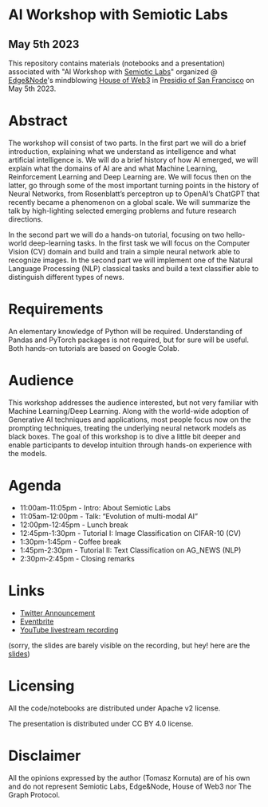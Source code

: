 # AI Workshop with Semiotic Labs
## May 5th 2023

This repository contains materials (notebooks and a presentation) associated with
"AI Workshop with [Semiotic Labs](https://semiotic.ai/)" organized @ [Edge&Node](https://edgeandnode.com/)'s mindblowing [House of Web3](https://edgeandnode.com/thehouseofweb3/) in [Presidio of San Francisco](https://www.presidio.gov/) on May 5th 2023.

# Abstract
The workshop will consist of two parts. In the first part we will do a brief introduction, explaining what we understand as intelligence and what artificial intelligence is. We will do a brief history of how AI emerged, we will explain what the domains of AI are and what Machine Learning, Reinforcement Learning and Deep Learning are. We will focus then on the latter, go through some of the most important turning points in the history of Neural Networks, from Rosenblatt’s perceptron up to OpenAI’s ChatGPT that recently became a phenomenon on a global scale. We will summarize the talk by high-lighting selected emerging problems and future research directions.

In the second part we will do a hands-on tutorial, focusing on two hello-world deep-learning tasks. In the first task we will focus on the Computer Vision (CV) domain and build and train a simple neural network able to recognize images. In the second part we will implement one of the Natural Language Processing (NLP) classical tasks and build a text classifier able to distinguish different types of news. 

# Requirements
An elementary knowledge of Python will be required. Understanding of Pandas and PyTorch packages is not required, but for sure will be useful. Both hands-on tutorials are based on Google Colab.

# Audience
This workshop addresses the audience interested, but not very familiar with Machine Learning/Deep Learning. Along with the world-wide adoption of Generative AI techniques and applications, most people focus now on the prompting techniques, treating the underlying neural network models as black boxes. The goal of this workshop is to dive a little bit deeper and enable participants to develop intuition through hands-on experience with the models.

# Agenda
* 11:00am-11:05pm - Intro: About Semiotic Labs
* 11:05am-12:00pm - Talk: “Evolution of multi-modal AI”
* 12:00pm-12:45pm - Lunch break
* 12:45pm-1:30pm - Tutorial I: Image Classification on CIFAR-10 (CV)
* 1:30pm-1:45pm - Coffee break
* 1:45pm-2:30pm - Tutorial II: Text Classification on AG_NEWS (NLP)
* 2:30pm-2:45pm - Closing remarks

# Links
* [Twitter Announcement](https://twitter.com/semioticlabs/status/1654200849319731200?s=20)
* [Eventbrite](https://www.eventbrite.com/e/ai-workshop-with-semiotic-labs-at-house-of-web3-tickets-621205070087)
* [YouTube livestream recording](https://www.youtube.com/live/R3jebOskbO4?feature=share&t=231)

(sorry, the slides are barely visible on the recording, but hey! here are the [slides](https://github.com/tkornuta-semiotic/2023-05-AI-workshop/blob/main/2023.05_AI_Workshop_with_Semiotic_Labs.pdf))

# Licensing
All the code/notebooks are distributed under Apache v2 license.

The presentation is distributed under CC BY 4.0 license.

# Disclaimer
All the opinions expressed by the author (Tomasz Kornuta) are of his own and do not represent Semiotic Labs, Edge&Node, House of Web3 nor The Graph Protocol.

